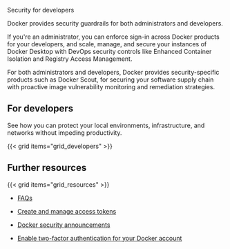Security for developers


Docker provides security guardrails for both administrators and developers.

If you're an administrator, you can enforce sign-in across Docker products for your developers, and
scale, manage, and secure your instances of Docker Desktop with DevOps security controls like Enhanced Container Isolation and Registry Access Management.

For both administrators and developers, Docker provides security-specific products such as Docker Scout, for securing your software supply chain with proactive image vulnerability monitoring and remediation strategies.

## For developers

See how you can protect your local environments, infrastructure, and networks without impeding productivity.

{{< grid items="grid_developers" >}}

## Further resources

{{< grid items="grid_resources" >}}



- [FAQs](https://docs.docker.com)

- [Create and manage access tokens](https://docs.docker.com/security/access-tokens/)

- [Docker security announcements](https://docs.docker.com/security/security-announcements/)

- [Enable two-factor authentication for your Docker account](https://docs.docker.com/security/2fa/)
